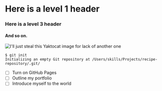 # Here is a level 1 header

### Here is a level 3 header

#### And so on.

![I'll just steal this Yaktocat image for lack of another one](https://octodex.github.com/images/yaktocat.png)

```
$ git init
Initializing an empty Git repository at /Users/skills/Projects/recipe-repository/.git/
```

- [ ] Turn on GitHub Pages
- [ ] Outline my portfolio
- [ ] Introduce myself to the world
